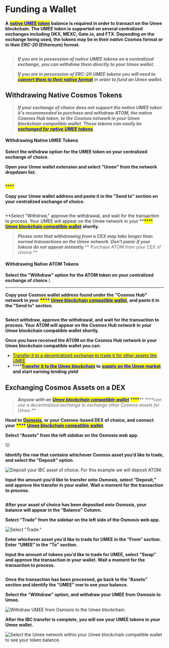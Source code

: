 # Funding a Wallet

**A** [<mark style="color:blue;">**native UMEE token**</mark>](https://docs.umee.cc/umee/umee-overview/umee-token-formats) **balance is required in order to transact on the Umee blockchain. The UMEE token is supported on several centralized exchanges including OKX, MEXC, Gate.io, and FTX. Depending on the exchange being used, the tokens may be in their **_**native Cosmos**_** format or in their **_**ERC-20**_** (Ethereum) format.**&#x20;

![]()

> _**If you are in possession of native UMEE tokens on a centralized exchange, you can withdraw them directly to your Umee wallet.**_

> _**If you are in possession of ERC-20 UMEE tokens you will need to**_ [_<mark style="color:blue;">**convert them to their native format**</mark>_](https://docs.umee.cc/user-guides/using-the-web-app/transferring-tokens#ethereum-greater-than-cosmos-transfers) _**in order to fund an Umee wallet.**_

## Withdrawing Native Cosmos Tokens

> _**If your exchange of choice does not support the native UMEE token it's recommended to purchase and withdraw ATOM, the native Cosmos Hub token, to the Cosmos network in your Umee blockchain compatible wallet. These tokens can easily be**_ [_<mark style="color:blue;">**exchanged for native UMEE tokens**</mark>_](funding-a-wallet.md#purchasing-umee-tokens-through-a-dex)_**.**_

#### Withdrawing Native UMEE Tokens

**Select the withdraw option for the UMEE token on your centralized exchange of choice.**

**Open your Umee wallet extension and select "Umee" from the network dropdown list.**

![]()

<mark style="color:blue;">****</mark>

**Copy your Umee wallet address and paste it in the "Send to" section on your centralized exchange of choice.**

![]()

**Select "Withdraw," approve the withdrawal, and wait for the transaction to process. Your UMEE will appear on the Umee network in your **<mark style="color:blue;">****</mark> [<mark style="color:blue;">**Umee blockchain compatible wallet**</mark>](../) **shortly.**

> _**Please note that withdrawing from a CEX may take longer than normal transactions on the Umee network. Don't panic if your tokens do not appear instantly.**_** Purchase ATOM from your CEX of choice.**

#### Withdrawing Native ATOM Tokens

**Select the "Withdraw" option for the ATOM token on your centralized exchange of choice.**\
****

**Copy your Cosmos wallet address found under the "Cosmos Hub" network in your **<mark style="color:blue;">****</mark> [<mark style="color:blue;">**Umee blockchain compatible wallet**</mark>](../)**, and paste it in the "Send to" section.**

![]()

**Select withdraw, approve the withdrawal, and wait for the transaction to process. Your ATOM will appear on the **_**Cosmos Hub**_**  **_**network**_** in your Umee blockchain compatible wallet shortly.**&#x20;


**Once you have received the ATOM on the Cosmos Hub network in your Umee blockchain compatible wallet you can:**

* <mark style="color:blue;"></mark>[<mark style="color:blue;">Transfer it to a decentralized exchange to trade it for other assets like UMEE</mark>](funding-a-wallet.md#exchanging-cosmos-assets-on-a-dex)<mark style="color:blue;"></mark>
* ****[<mark style="color:blue;">**Transfer it to the Umee blockchain**</mark>](../using-the-web-app/transferring-tokens.md) **to** [<mark style="color:blue;">**supply on the Umee market**</mark>](../using-the-web-app/supplying-and-withdrawing.md) **and start earning lending yield**

## Exchanging Cosmos Assets on a DEX

> _**Anyone with an**_ [_<mark style="color:blue;">**Umee blockchain compatible wallet**</mark>_](../) _<mark style="color:blue;">****</mark>** ****can use a decentralized exchange to exchange other Cosmos assets for Umee.**_

**Head to** [<mark style="color:blue;">**Osmosis**</mark>](https://app.osmosis.zone/?from=ATOM\&to=UMEE)**, or your Cosmos-based DEX of choice, and connect your **<mark style="color:blue;">****</mark> [<mark style="color:blue;">**Umee blockchain compatible wallet**</mark>](../)**.**

**Select “Assets” from the left sidebar on the Osmosis web app.**

![)

**Identify the row that contains whichever Cosmos asset you’d like to trade, and select the “Deposit” option.**

![Deposit your IBC asset of choice. For this example we will deposit ATOM.]()

**Input the amount you’d like to transfer onto Osmosis, select “Deposit,” and approve the transfer in your wallet. Wait a moment for the transaction to process.**

![]()

**After your asset of choice has been deposited onto Osmosis, your balance will appear in the “Balance" Column.**

**Select “Trade” from the sidebar on the left side of the Osmosis web app.**

![Select "Trade."]()

**Enter  whichever asset you’d like to trade for UMEE in the “From” section. Enter “UMEE” in the “To” section.**

**Input the amount of tokens you’d like to trade for UMEE, select “Swap” and approve the transaction in your wallet. Wait a moment for the transaction to process.**

![]()

**Once the transaction has been processed, go back to the “Assets” section and identify the “UMEE” row to see your balance.**

**Select the “Withdraw” option, and withdraw your UMEE from Osmosis to Umee.**&#x20;

![Withdraw UMEE from Osmosis to the Umee blockchain.]()

**After the IBC transfer is complete, you will see your UMEE tokens in your Umee wallet.**

![Select the Umee network within your Umee blockchain compatible wallet to see your token balance.]()
